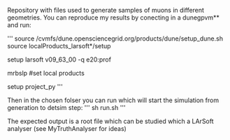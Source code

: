 Repository with files used to generate samples of muons in different geometries.
You can reproduce my results by conecting in a dunegpvm** and run:

'''
source /cvmfs/dune.opensciencegrid.org/products/dune/setup_dune.sh
source localProducts_larsoft*/setup

setup larsoft v09_63_00  -q e20:prof 

mrbslp #set local products

setup project_py
'''


Then in the chosen folser you can run which will start the simulation from generation to detsim step:
'''
sh run.sh 
'''

The expected output is a root file which can be studied which a LArSoft analyser (see MyTruthAnalyser for ideas)
